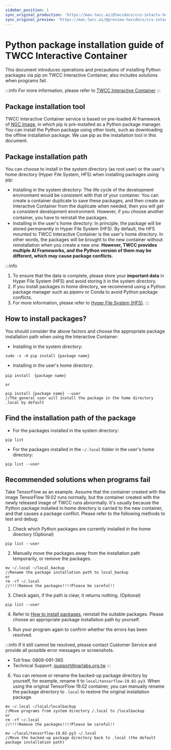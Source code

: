 ```yaml
---
sidebar_position: 1
sync_original_production: 'https://man.twcc.ai/@twccdocs/ccs-intactv-howto-en'
sync_original_preview: 'https://man.twcc.ai/@preview-twccdocs/ccs-intactv-howto-en'
---
```

# Python package installation guide of TWCC Interactive Container

This document introduces operations and precautions of installing Python packages via pip on TWCC Interactive Container, also includes solutions when programs fail.


:::info
For more information, please refer to [TWCC Interactive Container](https://www.twcc.ai/doc?page=container) 
:::

## Package installation tool

TWCC Interactive Container service is based on pre-loaded AI framework of [NGC Image](https://docs.nvidia.com/deeplearning/frameworks/support-matrix/index.html), in which pip is pre-installed as a Python package manager. You can install the Python package using other tools, such as downloading the offline installation package. We use pip as the installation tool in this document.


## Package installation path

You can choose to install in the system directory (as root user) or the user's home directory (Hyper File System, HFS) when installing packages using pip:

- Installing in the system directory: The life cycle of the development environment would be consistent with that of your container. You can create a container duplicate to save these packages, and then create an Interactive Container from the duplicate when needed, then you will get a consistent development environment. However, if you choose another container, you have to reinstall the packages.
　　
- Installing in the user's home directory: In principle, the package will be stored permanently in Hyper File System (HFS). By default, the HFS mounted to TWCC Interactive Container is the user's home directory. In other words, the packages will be brought to the new container without reinstallation when you create a new one. **However, TWCC provides multiple AI Frameworks, and the Python version of them may be different, which may cause package conflicts.**

:::info
1. To ensure that the data is complete, please store your **important data** in Hyper File System (HFS) and avoid storing it in the system directory.
2. If you install packages in home directory, we recommend using a Python package manager such as pipenv or Conda to avoid Python package conflicts.
3. For more information, please refer to [Hyper File System (HFS)](https://www.twcc.ai/doc?page=hfs).
:::

## How to install packages?
 
You should consider the above factors and choose the appropriate package installation path when using the Interactive Container:


- Installing in the system directory:

```bash=
sudo -s -H pip install {package name}
```
 
- Installing in the user's home directory:

```bash=
pip install　{package name} 
    
or
    
pip install {package name} --user
//The general user will install the package in the home directory .local by default
```


## Find the installation path of the package

- For the packages installed in the system directory:

```bash=
pip list
```

- For the packages installed in the `~/.local` folder in the user's home directory:

```bash=
pip list --user
```

## Recommended solutions when programs fail

Take TensorFlow as an example. Assume that the container created with the image TensorFlow 19.02 runs normally, but the container created with the newly released image of TWCC runs abnormally. It's usually because the Python package installed in home directory is carried to the new container, and that causes a package conflict. Please refer to the following methods to test and debug:

1. Check which Python packages are currently installed in the home directory (Optional)

```bash=
pip list --user
```
  
2. Manually move the packages away from the installation path temporarily, or remove the packages.

```bash=
mv ~/.local ~/local_backup
//Rename the package installation path to local_backup 
or
rm -rf ~/.local  
//!!!!Remove the packages!!!!Please be careful!!
```
 
3. Check again, if the path is clear, it returns nothing. (Optional)

```bash=
pip list --user
```

4. Refer to [How to install packages](##How-to-install-packages?), reinstall the suitable packages. Please choose an appropriate package installation path by yourself.

5. Run your program again to confirm whether the errors has been resolved.

:::info
If it still cannot be resolved, please contact Customer Service and provide all possible error messages or screenshots.
- Toll free: 0809-091-365
- Technical Support: isupport@narlabs.org.tw
:::


6. You can remove or rename the backed-up package directory by yourself, for example, rename it to `local/tensorflow-19.02-py3`. When using the original TensorFlow 19.02 container, you can manually rename the package directory to `.local` to restore the original installation package.


```bash=
mv ~/.local ~/local/localbackup
//Move programs from system directory /.local to /localbackup
or 
rm -rf ~/.local  
//!!!!Remove the packages!!!!Please be careful!!
```

```bash=
mv ~/local/tensorflow-19.02-py3 ~/.local
//Move the backed-up package directory back to .local (the default package installation path)
```